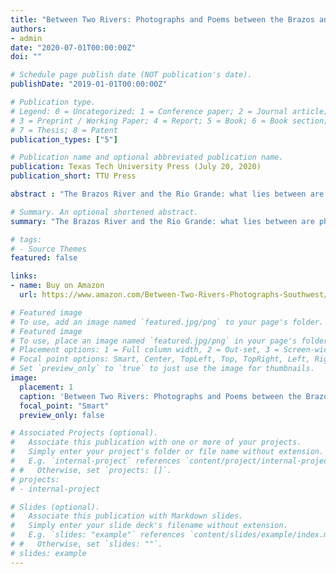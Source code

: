 ```yaml
---
title: "Between Two Rivers: Photographs and Poems between the Brazos and the Rio Grande"
authors:
- admin
date: "2020-07-01T00:00:00Z"
doi: ""

# Schedule page publish date (NOT publication's date).
publishDate: "2019-01-01T00:00:00Z"

# Publication type.
# Legend: 0 = Uncategorized; 1 = Conference paper; 2 = Journal article;
# 3 = Preprint / Working Paper; 4 = Report; 5 = Book; 6 = Book section;
# 7 = Thesis; 8 = Patent
publication_types: ["5"]

# Publication name and optional abbreviated publication name.
publication: Texas Tech University Press (July 20, 2020)
publication_short: TTU Press

abstract : "The Brazos River and the Rio Grande: what lies between are physical and cultural geographies stretching south from the Texas Hill Country to the border of Mexico, west across the Trans-Pecos, and up through Northern New Mexico into Colorado. Photographer Jerod Foster and poet John Poch praise and wonder along these varied waterways and across the landscapes they host. The result is communion―a synergy of imagery in story and story in imagery, finding unexpected form, depths, and meaning much as rivers themselves are honed in the pull of gravity and texture."

# Summary. An optional shortened abstract.
summary: "The Brazos River and the Rio Grande: what lies between are physical and cultural geographies stretching south from the Texas Hill Country to the border of Mexico, west across the Trans-Pecos, and up through Northern New Mexico into Colorado."

# tags:
# - Source Themes
featured: false

links:
- name: Buy on Amazon
  url: https://www.amazon.com/Between-Two-Rivers-Photographs-Southwest/dp/1682830381

# Featured image
# To use, add an image named `featured.jpg/png` to your page's folder. 
# Featured image
# To use, place an image named `featured.jpg/png` in your page's folder.
# Placement options: 1 = Full column width, 2 = Out-set, 3 = Screen-width
# Focal point options: Smart, Center, TopLeft, Top, TopRight, Left, Right, BottomLeft, Bottom, BottomRight
# Set `preview_only` to `true` to just use the image for thumbnails.
image:
  placement: 1
  caption: 'Between Two Rivers: Photographs and Poems between the Brazos and the Rio Grande (Grover E. Murray Studies in the American Southwest)'
  focal_point: "Smart"
  preview_only: false

# Associated Projects (optional).
#   Associate this publication with one or more of your projects.
#   Simply enter your project's folder or file name without extension.
#   E.g. `internal-project` references `content/project/internal-project/index.md`.
# #   Otherwise, set `projects: []`.
# projects:
# - internal-project

# Slides (optional).
#   Associate this publication with Markdown slides.
#   Simply enter your slide deck's filename without extension.
#   E.g. `slides: "example"` references `content/slides/example/index.md`.
# #   Otherwise, set `slides: ""`.
# slides: example
---
```


